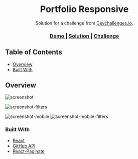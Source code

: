 <h1 align="center">Portfolio Responsive</h1>

<div align="center">
  Solution for a challenge from <a href="http://devchallenges.io" target="_blank">Devchallenges.io</a>.
</div>

<div align="center">
  <h3>
    <a href="https://portfolio-responsive-lac.vercel.app">
      Demo
    </a>
    <span> | </span>
    <a href="https://github.com/GustavoPendeza/portfolio-responsive">
      Solution
    </a>
    <span> | </span>
    <a href="https://devchallenges.io/challenges/5ZnOYsSXM24JWnCsNFlt">
      Challenge
    </a>
  </h3>
</div>

<!-- TABLE OF CONTENTS -->

## Table of Contents

- [Overview](#overview)
- [Built With](#built-with)

<!-- OVERVIEW -->

## Overview

![screenshot](https://github.com/GustavoPendeza/portfolio-responsive/assets/53589614/7558ffc5-21b1-4266-980b-6dece2a932c6)

![screenshot-filters](https://github.com/GustavoPendeza/portfolio-responsive/assets/53589614/3fd00cbc-d087-4a59-915b-2c7e9be81c2b)

![screenshot-mobile](https://github.com/GustavoPendeza/portfolio-responsive/assets/53589614/b7d86e6f-bb0e-4709-a382-9f3eb35c31ec)
![screenshot-mobile-filters](https://github.com/GustavoPendeza/portfolio-responsive/assets/53589614/53780e76-5991-42e3-b999-e90e2fb1863e)

### Built With

- [React](https://nextjs.org)
- [GitHub API](https://docs.github.com/rest)
- [React-Paginate](https://github.com/AdeleD/react-paginate)
